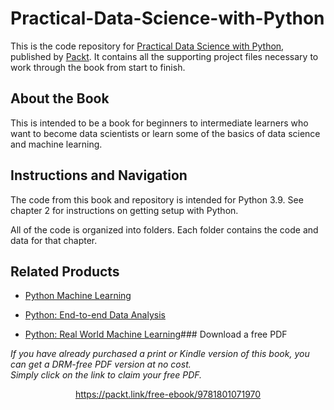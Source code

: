 # Practical-Data-Science-with-Python
This is the code repository for [Practical Data Science with Python](https://www.packtpub.com/product/practical-data-science-with-python/9781801071970), published by [Packt](https://www.packtpub.com/?utm_source=github). It contains all the supporting project files necessary to work through the book from start to finish.

## About the Book
This is intended to be a book for beginners to intermediate learners who want to become data scientists or learn some of the basics of data science and machine learning.

## Instructions and Navigation
The code from this book and repository is intended for Python 3.9. See chapter 2 for instructions on getting setup with Python.

All of the code is organized into folders. Each folder contains the code and data for that chapter.

## Related Products
* [Python Machine Learning](https://www.packtpub.com/big-data-and-business-intelligence/python-machine-learning?utm_source=github&utm_medium=repository&utm_campaign=9781783555130)

* [Python: End-to-end Data Analysis](https://www.packtpub.com/big-data-and-business-intelligence/python-end-end-data-analysis?utm_source=github&utm_medium=repository&utm_campaign=9781788394697)

* [Python: Real World Machine Learning](https://www.packtpub.com/big-data-and-business-intelligence/python-real-world-machine-learning?utm_source=github&utm_medium=repository&utm_campaign=9781787123212)### Download a free PDF

 <i>If you have already purchased a print or Kindle version of this book, you can get a DRM-free PDF version at no cost.<br>Simply click on the link to claim your free PDF.</i>
<p align="center"> <a href="https://packt.link/free-ebook/9781801071970">https://packt.link/free-ebook/9781801071970 </a> </p>